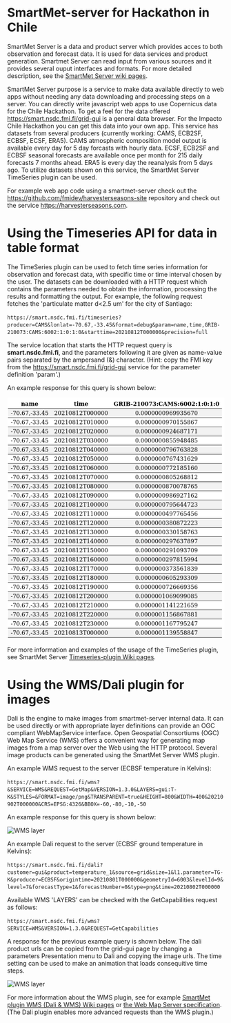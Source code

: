 # SmartMet-server for Hackathon in Chile

SmartMet Server is a data and product server which provides acces to both observation and forecast data. It is used for data services and product generation. Smartmet Server can read input from various sources and it provides several ouput interfaces and formats. For more detailed description, see the [SmartMet Server wiki pages](https://github.com/fmidev/smartmet-server/wiki).

SmartMet Server purpose is a service to make data available directly to web apps without needing any data downloading and processing steps on a server. You can directly write javascript web apps to use Copernicus data for the Chile Hackathon. To get a feel for the data offered https://smart.nsdc.fmi.fi/grid-gui is a general data browser. For the Impacto Chile Hackathon you can get this data into your own app. This service has datasets from several producers (currently working: CAMS, ECB2SF, ECBSF, ECSF, ERA5). CAMS atmospheric composition model output is available every day for 5 day forcasts with hourly data. ECSF, ECB2SF and ECBSF seasonal forecasts are available once per month for 215 daily forecasts 7 months ahead. ERA5 is every day the reanalysis from 5 days ago. To utilize datasets shown on this service, the SmartMet Server TimeSeries plugin can be used.

For example web app code using a smartmet-server check out the https://github.com/fmidev/harvesterseasons-site repository and check out the service https://harvesterseasons.com.

# Using the Timeseries API for data in table format

The TimeSeries plugin can be used to fetch time series information for observation and forecast data, with specific time or time interval chosen by the user. The datasets can be downloaded with a HTTP request which contains the parameters needed to obtain the information, processing the results and formatting the output. For example, the following request fetches the 'particulate matter d<2.5 um' for the city of Santiago:

<!---*Mäppäyksen jälkeen vaihda param-nimi:*-->

`https://smart.nsdc.fmi.fi/timeseries?producer=CAMS&lonlat=-70.67,-33.45&format=debug&param=name,time,GRIB-210073:CAMS:6002:1:0:1:0&starttime=20210812T000000&precision=full`

The service location that starts the HTTP request query is **smart.nsdc.fmi.fi**, and the parameters following it are given as name-value pairs separated by the ampersand (&) character. (Hint: copy the FMI key from the https://smart.nsdc.fmi.fi/grid-gui service for the parameter definition 'param'.)

An example response for this query is shown below: 

![timeseries output](https://github.com/annikanni/kuvatestaus/blob/main/Screenshot%202021-08-19%20at%2017-33-35%20Debug%20mode%20output.png)

For more information and examples of the usage of the TimeSeries plugin, see SmartMet Server [Timeseries-plugin Wiki pages](https://github.com/fmidev/smartmet-plugin-timeseries/wiki). 

# Using the WMS/Dali plugin for images

Dali is the engine to make images from smartmet-server internal data. It can be used directly or with appropriate layer definitions can provide an OGC compliant WebMapService interface. Open Geospatial Consortiums (OGC) Web Map Service (WMS) offers a convenient way for generating map images from a map server over the Web using the HTTP protocol. Several image products can be generated using the SmartMet Server WMS plugin. 

An example WMS request to the server (ECBSF temperature in Kelvins):

`https://smart.nsdc.fmi.fi/wms?&SERVICE=WMS&REQUEST=GetMap&VERSION=1.3.0&LAYERS=gui:T-K&STYLES=&FORMAT=image/png&TRANSPARENT=true&HEIGHT=800&WIDTH=400&20210902T000000&CRS=EPSG:4326&BBOX=-60,-80,-10,-50`

An example response for this query is shown below: 

![WMS layer](https://smart.nsdc.fmi.fi/wms?&SERVICE=WMS&REQUEST=GetMap&VERSION=1.3.0&LAYERS=gui:T-K&STYLES=&FORMAT=image/png&TRANSPARENT=true&HEIGHT=800&WIDTH=400&20210902T000000&CRS=EPSG:4326&BBOX=-60,-80,-10,-50)

An example Dali request to the server (ECBSF ground temperature in Kelvins): 

`https://smart.nsdc.fmi.fi/dali?customer=gui&product=temperature_1&source=grid&size=1&l1.parameter=TG-K&producer=ECBSF&origintime=20210801T000000&geometryId=6003&levelId=9&level=7&forecastType=1&forecastNumber=0&type=png&time=20210802T000000`

Available WMS 'LAYERS' can be checked with the GetCapabilities request as follows: 

`https://smart.nsdc.fmi.fi/wms?SERVICE=WMS&VERSION=1.3.0&REQUEST=GetCapabilities`

A response for the previous example query is shown below. The dali product urls can be copied from the grid-gui page by changing a parameters Presentation menu to Dali and copying the image urls. The time setting can be used to make an animation that loads consequitive time steps.

![WMS layer](https://smart.nsdc.fmi.fi/dali?customer=gui&product=temperature_1&source=grid&size=1&l1.parameter=TG-K&producer=ECBSF&origintime=20210801T000000&geometryId=6003&levelId=9&level=7&forecastType=1&forecastNumber=0&type=png&time=20210802T000000)

For more information about the WMS plugin, see for example [SmartMet plugin WMS (Dali & WMS) Wiki pages](https://github.com/fmidev/smartmet-plugin-wms/wiki/SmartMet-plugin-WMS-(Dali-&-WMS)) or [the Web Map Server specification](https://www.ogc.org/standards/wms). (The Dali plugin enables more advanced requests than the WMS plugin.) 

<!---
# Using the Download/WFS API

Mainly for showing ERA5 Land grib datasets and seasonal and weather forecast data.
This entails a GRID  smartmet-server and related plugins to run. ... let's see how it works:

First prepare a data directory at the same level as this cloned directory (../data) and `ln -s smartmet-server/config ../config`
Then you can let docker-compose build and run everything else.

# Start all services (even with --detatch the build process will wait until finished)
docker-compose up --detatch

This will quickly add all components, but below are steps for all of the three Docker containers needed.

# Transfer files from C3S CDS with shell scripts
You will need grib_set and cdo, so install something like libeccodes-tools and cdo packages on Ubuntu and equivalents on other OSs.
under bin you have the get-seasonal.sh for now. Similar scripts for ERA5 and ERA5L will be added soon.

This should used to put data in a ~/data/grib directory, where the smartmet-server will look for new grib files read in.

# Docker setup 
## Build and run ssl-proxy

For https addresses of the server, there is an ssl-proxy handling this

`docker-compose up --detatch --build ssl-proxy`

## Build and run postgres-database

Setup database for geonames-engine because of who knows why

`docker-compose up --detatch --build fminames-db`

## Build and run Redis

Setup database for storing grib-file details

`docker-compose up --detatch --build redis_db`

## Build and run smartmet-server

`docker-compose up --build smartmet-server`

## Fire up all three services at once

This will:

* Start the Postgresql-database and create a db-directory to store all the data there.
* Start Redis for storing information about available grib data
* Start SmartMet Server after the Postgersql is ready

`docker-compose up --detatch`

# Data ingestion and configuring on SmartMet-Server

## Read data to Redis to be used by SmartMet-server
Then docker and its four instances (smartmet-server, fminames-db, redis and ssl-proxy), put grib files with data in the ../data directory.
Filenames will have to match the pattern (dataproducer)_(YYYYMMDDTHHMM)_(description as you like).grib
Dataproducer needs to be something defined in the ../config/engines/grid-engine/producers.csv. For mapping data into the server refer to [MAPPING.md](MAPPING.md)

Run a `filesys-to-smartmet`-script in the smartmet-server container... once Redis is ready. The location of filesys-to-smartmet.cfg depends on where
the settings-files are located at. With `docker-compose.yaml` the settings are currently stored in `/home/smartmet/config`.

`docker exec --user smartmet smartmet-server /bin/fmi/filesys2smartmet /home/smartmet/config/libraries/tools-grid/filesys-to-smartmet.cfg 0`

This should tell you how the grib data was ingested. you can check also by going to https://[yourserver]/grid-gui

## HOPS forecasts and analysis into grid smartmet-server

### HOPS initial state and forcing data retrieval

HOPS needs initial state of soil parameters in the domain it is running for and forcing data for the forecasts. In harvester-seasons the initial state is kept
up from C3S ERA5(L) reanalysis data and the forcing is coming from C3S seasonal forecast data. Shell scripts for getting these datasets are:
`get-seasonal.sh`
`get-ERA5-daily.sh`

The scripts run without arguments to fetch the most recent available data set or can be run with year month arguments like '2020 3' for seasonal
and '2020 4 11' for daily ERA5(L) to retrieve older data. Within the shell scripts there are calls to cds-api python scripts and commands to move data to
proper directories.

To take in account of bias adjustments monthly biases are calculated with the following cmds (variables which bias was calculated have added):
* `seq 0 24 | parallel -j 16 --tmpdir tmp/ --compress cdo ymonmean -sub -selvar,2d,2t,e,tp,stl1,sd,rsn,ro, era5l/era5l_2000-2019_stats-monthly-nordic.grib -remapbil,era5l-nordic-grid -daymean -selvar,2d,2t,stl1,sd,rsn,var205 ens/ec-sf-2000_2019-stats-monthly-fcmean-{}.grib era5l-ecsf_2000-2019_monthly-fcmean-{}.grib`
* `seq 0 24 | parallel -j 16 --compress --tmpdir tmp/ cdo --eccodes div -ymonmean -selvar,tp,e era5_2000-2019_stats-monthly-euro.grib -mulc,2592000 -ymonmean -remapbil,era5-eu-grid -selvar,tprate,erate ens/ec-sf-2000_2019-stats-monthly-euro-{}.grib era5_ecsf_2000-2019_e+tp-monthly-eu-{}.grib`
* `cdo ensmean era5l-ecsf_2000-2019_monthly-fcmean-*.grib era5l-ecsf_2000-2019_monthly-bias.grib`
Using parallel makes this faster as the 16 core system can faster calculate results for 25 ensemble members than one cdo thread doing the ensemble first and then carry on.
And a mean of many biases seems to be a better idea than the bias of an ensemble mean.

The seasonal forecast can now be interpolated on the ERA5L grid and the adjustments can be added:
* `cdo ymonadd era5l-ecsf_2000-2019_monthly-fcmean-em.grib -remapbil,era5l-nordic-grid grib/ECSF_20200402T0000_all-24h-nordic.grib`
Again doing this 51 times in parallel is faster, so that's how it is done for real, but the above explain better the operation. In fact adding some timeshifting/interpolation
is needed to complete the job successfully. This was used for real, last step is needed, because cdo fails to add the ensemble attributes:
* `seq 0 50 | parallel -j 16 --compress --tmpdir tmp/ cdo ymonadd -selmonth,2020-04-02,2020-11-02 -inttime,2020-04-02,00:00:00,1days -shifttime,1year era5l-ecsf_2000-2019_monthly-bias-fixed.grib -remapbil,era5l-nordic-grid -selvar,var168,var167,var182,var205,var33,var141,var139,var228 ens/ec-sf_20200402_all-24h-nordic-{}.grib ens/ec-bsf_20200402_all-24h-nordic-{}.grib`
* `cat ens/ec-bsf_20200402_all-24h-nordic-*.grib > grib/ECBSF_20200402_all-24h-nordic.grib`
* `for f in ec-bsf_20200402_all-24h-nordic-*.grib ; do i=$(echo $f | sed s:.*nordic-::|sed s:\.grib::); grib_set -s centre=98,setLocalDefinition=1,localDefinitionNumber=15,totalNumber=51,number=$i $f ${f:0:-5}-fixed.grib; done`

As only soil temperature level 1 is available in seasonal forecasts, the deeper temperatures on level 2, 3 and 4 are prodcued by using the
ERA5L monthly statistics from 2000-2019 to give each gridpoint the relation between stl1 and the deeper temperatures. The forecasted stl1 with bias adjustement is used to produce level 2,3,4 temperatures. This data set will be used to demonstrate the added value from using HOPS.
* `seq 0 50 |parallel -j 16 --compress --tmpdir tmp/ cdo --eccodes add -seldate,2020-04-02,2020-11-02 -inttime,2020-04-02,00:00:00,1days -shifttime,1year -selvar,stl1,stl2,stl3 era5l-stls-diff-climate.grib -add -seldate,2020-04-02,2020-11-02 -inttime,2020-04-02,00:00:00,1days -shifttime,1year -selvar,stl1 era5l-ecsf_2000-2019_bias-monthly.grib -remapbil,era5l-nordic-grid -selvar,stl1 ens/ec-sf_20200402_all-24h-nordic-{}.grib ens/ec-bsf_20200402_stl-24h-nordic-{}.grib`

To be available as addressable variables the grib variables need to be mapped into SmartMet-server FMI-IDs or newbase names.
A general guide explaining this is under [DATAMAPPING](DATAMAPPING.md).

# Using timeseries, WMS or WFS plugins of the SmartMet-server

The aim is to have timeseries and WMS layers for the http://harvesterseasons.com/ service and WFS downloads available for data sets that will be exported to
other service outlets of HOPS output.

Example:

`/timeseries?param=place,utctime,WindSpeedMS:ERA5:26:0:0:0&latlon=60.192059,24.945831&format=debug&source=grid&producer=ERA5&starttime=data&timesteps=5`
`/timeseries?producer=ERA5&param=WindSpeedMS&latlon=60.192059,24.94583&format=debug&source=grid&&starttime=2017-08-01T00:00:00Z`
`/wfs?request=getFeature&storedquery_id=windgustcoverage&starttime=2017-08-01T00:00:00Z&endtime=2017-08-01T00:00:00Z&source=grid&bbox=21,60,24,64&crs=EPSG:4326&limits=15,999,20,999,25,999,30–999`
`/wfs?request=getFeature&storedquery_id=pressurecoverage&starttime=2017-08-01T00:00:00Z&endtime=2017-08-01T00:00:00Z&source=grid&bbox=21,60,24,64&crs=EPSG:4326&limits=0,1000`

A big thanks to this citation for using parallel a lot:
  O. Tange (2011): GNU Parallel - The Command-Line Power Tool,
  ;login: The USENIX Magazine, February 2011:42-47.
-->
